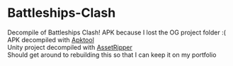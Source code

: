 # Battleships-Clash
Decompile of Battleships Clash! APK because I lost the OG project folder :(  
APK decompiled with [Apktool](https://apktool.org/)  
Unity project decompiled with [AssetRipper](https://assetripper.github.io/AssetRipper/)  
Should get around to rebuilding this so that I can keep it on my portfolio
